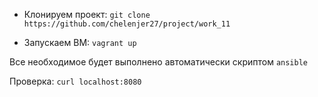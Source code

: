 * Клонируем проект: `git clone https://github.com/chelenjer27/project/work_11`

* Запускаем ВМ: `vagrant up`

Все необходимое будет выполнено автоматически скриптом `ansible`

Проверка: `curl localhost:8080`